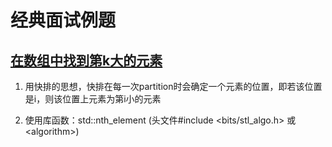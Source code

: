 # 经典面试例题

## [在数组中找到第k大的元素](https://www.lintcode.com/problem/5/)

1. 用快排的思想，快排在每一次partition时会确定一个元素的位置，即若该位置是i，则该位置上元素为第i小的元素

2. 使用库函数：std::nth_element (头文件\#include <bits/stl_algo.h> 或 \<algorithm>)
